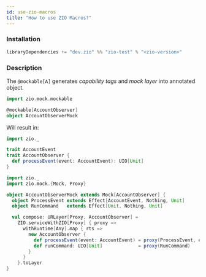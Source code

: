 ```yaml
---
id: use-zio-macros
title: "How to use ZIO Macros?"
---
```



### Installation

```scala
libraryDependencies += "dev.zio" %% "zio-test" % "<zio-version>"
```

### Description

The `@mockable[A]` generates _capability tags_ and _mock layer_ into annotated object.

```scala
import zio.mock.mockable

@mockable[AccountObserver]
object AccountObserverMock
```

Will result in:

```scala
import zio._

trait AccountEvent
trait AccountObserver {
  def processEvent(event: AccountEvent): UIO[Unit]
}
```

```scala
import zio._
import zio.mock.{Mock, Proxy}

object AccountObserverMock extends Mock[AccountObserver] {
  object ProcessEvent extends Effect[AccountEvent, Nothing, Unit]
  object RunCommand   extends Effect[Unit, Nothing, Unit]

  val compose: URLayer[Proxy, AccountObserver] =
    ZIO.serviceWithZIO[Proxy] { proxy =>
      withRuntime[Any].map { rts =>
        new AccountObserver {
          def processEvent(event: AccountEvent) = proxy(ProcessEvent, event)
          def runCommand: UIO[Unit]             = proxy(RunCommand)
        }
      }
    }.toLayer
}
```
